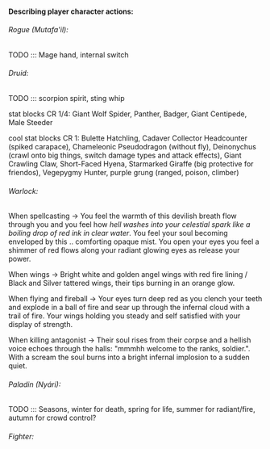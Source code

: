 




#### Describing player character actions:

###### Rogue (Mutafa'il):
TODO ::: Mage hand, internal switch

###### Druid:
TODO ::: scorpion spirit, sting whip


stat blocks CR 1/4: Giant Wolf Spider, Panther, Badger, Giant Centipede, Male Steeder



cool stat blocks CR 1: Bulette Hatchling, Cadaver Collector Headcounter (spiked carapace), Chameleonic Pseudodragon (without fly), Deinonychus (crawl onto big things, switch damage types and attack effects), Giant Crawling Claw, Short-Faced Hyena, Starmarked Giraffe (big protective for friendos), Vegepygmy Hunter, purple grung (ranged, poison, climber)

###### Warlock:



When spellcasting -> You feel the warmth of this devilish breath flow through you and you feel how *hell washes into your celestial spark like a boiling drop of red ink in clear water*. You feel your soul becoming enveloped by this .. comforting opaque mist. You open your eyes you feel a shimmer of red flows along your radiant glowing eyes as release your power.

When wings -> Bright white and golden angel wings with red fire lining / Black and Silver tattered wings, their tips burning in an orange glow.  

When flying and fireball -> Your eyes turn deep red as you clench your teeth and explode in a ball of fire and sear up through the infernal cloud with a trail of fire. Your wings holding you steady and self satisfied with your display of strength. 

When killing antagonist -> Their soul rises from their corpse and a hellish voice echoes through the halls: "mmmhh welcome to the ranks, soldier.". With a scream the soul burns into a bright infernal implosion to a sudden quiet.

###### Paladin (Nyári):
TODO ::: Seasons, winter for death, spring for life, summer for radiant/fire, autumn for crowd control?

###### Fighter:




